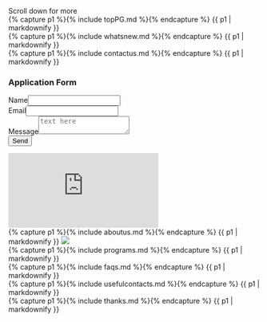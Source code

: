 <link rel="stylesheet" href="style.css">
<script src="script.js"></script>
<div class="scroller">Scroll down for more</div>

<div class="toppg">
    {% capture p1 %}{% include topPG.md %}{% endcapture %}
    {{ p1 | markdownify }}
</div>
<div class="whatsnew">
    {% capture p1 %}{% include whatsnew.md %}{% endcapture %}
    {{ p1 | markdownify }}
</div>
<div class="contactus flex-container">
    <div>
        {% capture p1 %}{% include contactus.md %}{% endcapture %}
        {{ p1 | markdownify }}
    </div>
    <div style="width:50%">
        <h3>Application Form </h3>
        <form   action="https://formspree.io/f/mzbolqka" method="POST">
            <label>Name<input type="Name" name="Name"></label>
            <label>Email<input type="email" name="email"></label>
            <label>Message<textarea name="message" placeholder="text here"></textarea></label>
            <button type="submit">Send</button>
        </form>
    </div>
</div>
<iframe frameborder="0"
    src="https://www.google.com/maps/embed/v1/place?q=calvary+youth+services+mandurah&key=AIzaSyBFw0Qbyq9zTFTd-tUY6dZWTgaQzuU17R8">
</iframe>

<div class="aboutus">
    {% capture p1 %}{% include aboutus.md %}{% endcapture %}
    {{ p1 | markdownify }}
    <img src="https://github.com/Calvary/Calvary/blob/main/assets/calvary_logo.jpg?raw=true">

</div>

<div class="programs">
    {% capture p1 %}{% include programs.md %}{% endcapture %}
    {{ p1 | markdownify }}
</div>

<div class="faqs">
    {% capture p1 %}{% include faqs.md %}{% endcapture %}
    {{ p1 | markdownify }}
</div>

<div class="usefulcontacts">
    {% capture p1 %}{% include usefulcontacts.md %}{% endcapture %}
    {{ p1 | markdownify }}
</div>

<div class="thanks">
    {% capture p1 %}{% include thanks.md %}{% endcapture %}
    {{ p1 | markdownify }}
</div>
